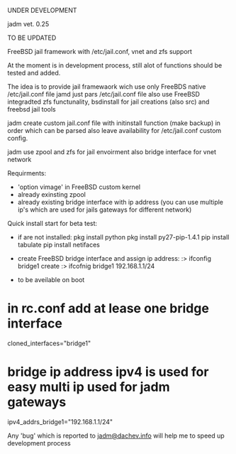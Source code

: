UNDER DEVELOPMENT

jadm vet. 0.25

TO BE UPDATED

FreeBSD jail framework with /etc/jail.conf, vnet and zfs support 

At the moment is in development process, still alot of functions should be tested and added.

The idea is to provide jail framewaork wich use only FreeBDS native /etc/jail.conf file
jamd just pars /etc/jail.conf file also use FreeBSD integradted zfs functunality, bsdinstall 
for jail creations (also src) and freebsd jail tools

jadm create custom jail.conf file with initinstall function (make backup) in order which can be 
parsed also leave availability for /etc/jail.conf custom config.

jadm use zpool and zfs for jail envoirment also bridge interface for vnet network

Requirments:

- 'option vimage' in FreeBSD custom kernel
- already exinsting zpool
- already existing bridge interface with ip address
 (you can use multiple ip's which are used for jails gateways for different network)

Quick install start for beta test:

- if are not installed:
pkg install python
pkg install py27-pip-1.4.1
pip install tabulate
pip install netifaces

- create FreeBSD bridge interface and assign ip address:
:> ifconfig bridge1 create
:> ifcofnig bridge1 192.168.1.1/24

- to be aveilable on boot
# in rc.conf add at lease one bridge interface
cloned_interfaces="bridge1"

# bridge ip address ipv4 is used for easy multi ip used for jadm gateways
ipv4_addrs_bridge1="192.168.1.1/24"

Any 'bug' which is reported to jadm@dachev.info will help me to speed up development process


